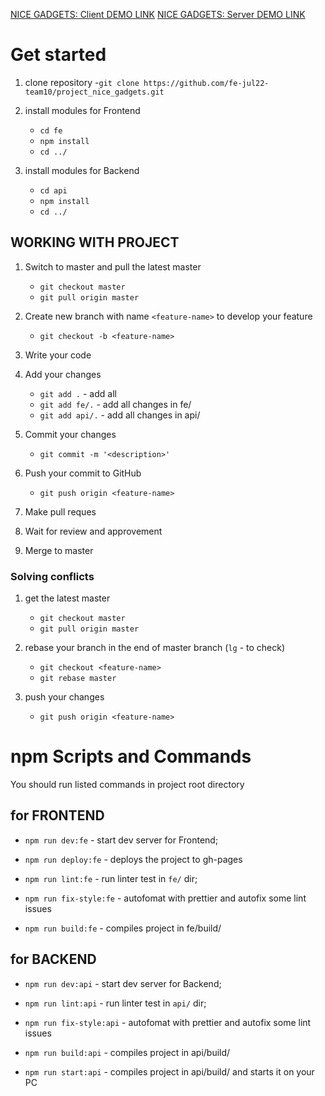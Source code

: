 [NICE GADGETS: Client DEMO LINK](https://fe-jul22-team10.github.io/project_nice_gadgets/)
[NICE GADGETS: Server DEMO LINK](https://project-nice-gadgets.herokuapp.com/)

# Get started

1. clone repository -`git clone https://github.com/fe-jul22-team10/project_nice_gadgets.git`

2. install modules for Frontend

   - `cd fe`
   - `npm install`
   - `cd ../`

3. install modules for Backend
   - `cd api`
   - `npm install`
   - `cd ../`

## WORKING WITH PROJECT

1.  Switch to master and pull the latest master

    - `git checkout master`
    - `git pull origin master`

2.  Create new branch with name `<feature-name>` to develop your feature

    - `git checkout -b <feature-name>`

3.  Write your code

4.  Add your changes

    - `git add .` - add all
    - `git add fe/.` - add all changes in fe/
    - `git add api/.` - add all changes in api/

5.  Commit your changes

    - `git commit -m '<description>'`

6.  Push your commit to GitHub

    - `git push origin <feature-name>`

7.  Make pull reques

8.  Wait for review and approvement

7.  Merge to master

### Solving conflicts

1. get the latest master

   - `git checkout master`
   - `git pull origin master`

2. rebase your branch in the end of master branch (`lg` - to check)

   - `git checkout <feature-name>`
   - `git rebase master`

3. push your changes

   - `git push origin <feature-name>`

# npm Scripts and Commands

You should run listed commands in project root directory

## for FRONTEND

- `npm run dev:fe` - start dev server for Frontend;
- `npm run deploy:fe` - deploys the project to gh-pages

- `npm run lint:fe` - run linter test in `fe/` dir;
- `npm run fix-style:fe` - autofomat with prettier and autofix some lint issues
- `npm run build:fe` - compiles project in fe/build/

## for BACKEND

- `npm run dev:api` - start dev server for Backend;

- `npm run lint:api` - run linter test in `api/` dir;
- `npm run fix-style:api` - autofomat with prettier and autofix some lint issues
- `npm run build:api` - compiles project in api/build/
- `npm run start:api` - compiles project in api/build/ and starts it on your PC
